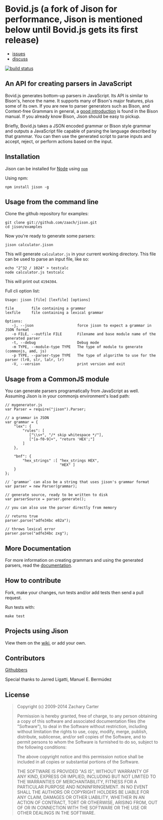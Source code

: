 Bovid.js (a fork of Jison for performance, Jison is mentioned below until Bovid.js gets its first release)
=====
* [issues](http://github.com/zaach/jison/issues)
* [discuss](mailto:jison@librelist.com)

[![build status](https://secure.travis-ci.org/zaach/jison.png)](http://travis-ci.org/zaach/jison)

An API for creating parsers in JavaScript
-----------------------------------------

Bovid.js generates bottom-up parsers in JavaScript. Its API is similar to Bison's, hence the name. It supports many of Bison's major features, plus some of its own. If you are new to parser generators such as Bison, and Context-free Grammars in general, a [good introduction][1] is found in the Bison manual. If you already know Bison, Jison should be easy to pickup.

Briefly, Bovid.js takes a JSON encoded grammar or Bison style grammar and outputs a JavaScript file capable of parsing the language described by that grammar. You can then use the generated script to parse inputs and accept, reject, or perform actions based on the input.

Installation
------------
Jison can be installed for [Node](http://nodejs.org) using [`npm`](http://github.com/isaacs/npm/)

Using npm:

    npm install jison -g

Usage from the command line
-----------------------

Clone the github repository for examples:

    git clone git://github.com/zaach/jison.git
    cd jison/examples

Now you're ready to generate some parsers:

    jison calculator.jison

This will generate `calculator.js` in your current working directory. This file can be used to parse an input file, like so:

    echo "2^32 / 1024" > testcalc
    node calculator.js testcalc

This will print out `4194304`.

Full cli option list:

    Usage: jison [file] [lexfile] [options]

    file        file containing a grammar
    lexfile     file containing a lexical grammar

    Options:
       -j, --json                    force jison to expect a grammar in JSON format
       -o FILE, --outfile FILE       Filename and base module name of the generated parser
       -t, --debug                   Debug mode
       -m TYPE, --module-type TYPE   The type of module to generate (commonjs, amd, js)
       -p TYPE, --parser-type TYPE   The type of algorithm to use for the parser (lr0, slr, lalr, lr)
       -V, --version                 print version and exit


Usage from a CommonJS module
--------------------------

You can generate parsers programatically from JavaScript as well. Assuming Jison is in your commonjs environment's load path:

    // mygenerator.js
    var Parser = require("jison").Parser;
    
    // a grammar in JSON
    var grammar = {
        "lex": {
            "rules": [
               ["\\s+", "/* skip whitespace */"],
               ["[a-f0-9]+", "return 'HEX';"]
            ]
        },
    
        "bnf": {
            "hex_strings" :[ "hex_strings HEX",
                             "HEX" ]
        }
    };
    
    // `grammar` can also be a string that uses jison's grammar format
    var parser = new Parser(grammar);
    
    // generate source, ready to be written to disk
    var parserSource = parser.generate();
    
    // you can also use the parser directly from memory
    
    // returns true
    parser.parse("adfe34bc e82a");
    
    // throws lexical error
    parser.parse("adfe34bc zxg");


More Documentation
------------------
For more information on creating grammars and using the generated parsers, read the [documentation](http://jison.org/docs).

How to contribute
-----------------
Fork, make your changes, run tests and/or add tests then send a pull request.

Run tests with:

    make test

Projects using Jison
------------------

View them on the [wiki](https://github.com/zaach/jison/wiki/ProjectsUsingJison), or add your own.


Contributors
------------
[Githubbers](http://github.com/zaach/jison/contributors)

Special thanks to Jarred Ligatti, Manuel E. Bermúdez 

License
-------

> Copyright (c) 2009-2014 Zachary Carter
> 
>  Permission is hereby granted, free of
> charge, to any person  obtaining a
> copy of this software and associated
> documentation  files (the "Software"),
> to deal in the Software without 
> restriction, including without
> limitation the rights to use,  copy,
> modify, merge, publish, distribute,
> sublicense, and/or sell  copies of the
> Software, and to permit persons to
> whom the  Software is furnished to do
> so, subject to the following 
> conditions:
> 
>  The above copyright notice and this
> permission notice shall be  included
> in all copies or substantial portions
> of the Software.
> 
>  THE SOFTWARE IS PROVIDED "AS IS",
> WITHOUT WARRANTY OF ANY KIND,  EXPRESS
> OR IMPLIED, INCLUDING BUT NOT LIMITED
> TO THE WARRANTIES  OF MERCHANTABILITY,
> FITNESS FOR A PARTICULAR PURPOSE AND 
> NONINFRINGEMENT. IN NO EVENT SHALL THE
> AUTHORS OR COPYRIGHT  HOLDERS BE
> LIABLE FOR ANY CLAIM, DAMAGES OR OTHER
> LIABILITY,  WHETHER IN AN ACTION OF
> CONTRACT, TORT OR OTHERWISE, ARISING 
> FROM, OUT OF OR IN CONNECTION WITH THE
> SOFTWARE OR THE USE OR  OTHER DEALINGS
> IN THE SOFTWARE.


  [1]: http://dinosaur.compilertools.net/bison/bison_4.html

